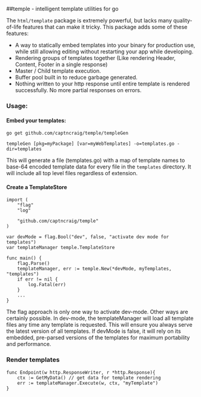 ##temple - intelligent template utilities for go

The `html/template` package is extremely powerful, but lacks many quality-of-life features that can make it tricky. This package adds some of these features:

- A way to statically embed templates into your binary for production use, while still allowing editing without restarting your app while developing.
- Rendering groups of templates together (Like rendering Header, Content, Footer in a single response)
- Master / Child template execution.
- Buffer pool built in to reduce garbage generated.
- Nothing written to your http response until entire template is rendered successfully. No more partial responses on errors.

### Usage:
#### Embed your templates:

`go get github.com/captncraig/temple/templeGen`

`templeGen [pkg=myPackage] [var=myWebTemplates] -o=templates.go -dir=templates`

This will generate a file (templates.go) with a map of template names to base-64 encoded template data for every file in the `templates` directory. It will include all top level files regardless of extension.

#### Create a TemplateStore

```
import (
	"flag"
	"log"

	"github.com/captncraig/temple"
)

var devMode = flag.Bool("dev", false, "activate dev mode for templates")
var templateManager temple.TemplateStore

func main() {
	flag.Parse()
	templateManager, err := temple.New(*devMode, myTemplates, "templates")
	if err != nil {
		log.Fatal(err)
	}
	...
}
```

The flag approach is only one way to activate dev-mode. Other ways are certainly possible. In dev-mode, the templateManager will load all template files any time any template is requested. This will ensure you always serve the latest version of all templates. If devMode is false, it will rely on its embedded, pre-parsed versions of the templates for maximum portability and performance.

### Render templates

```
func Endpoint(w http.ResponseWriter, r *http.Response){
	ctx := GetMyData() // get data for template rendering
	err := templateManager.Execute(w, ctx, "myTemplate")
}
```
